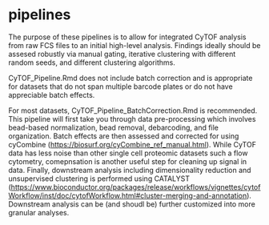 # pipelines

 The purpose of these pipelines is to allow for integrated CyTOF analysis from raw FCS files to an initial high-level analysis. Findings ideally should be assesed robustly via manual gating, iterative clustering with different random seeds, and different clustering algorithms.

 CyTOF_Pipeline.Rmd does not include batch correction and is appropriate for datasets that do not span multiple barcode plates or do not have appreciable batch effects.

 For most datasets, CyTOF_Pipeline_BatchCorrection.Rmd is recommended. This pipeline will first take you through data pre-processing which involves bead-based normalization, bead removal, debarcoding, and file organization. Batch effects are then assessed and corrected for using cyCombine (https://biosurf.org/cyCombine_ref_manual.html). While CyTOF data has less noise than other single cell proteomic datasets such a flow cytometry, comepnsation is another useful step for cleaning up signal in data. Finally, downstream analysis including dimensionality reduction and unsupervised clustering is performed using CATALYST (https://www.bioconductor.org/packages/release/workflows/vignettes/cytofWorkflow/inst/doc/cytofWorkflow.html#cluster-merging-and-annotation). Downstream analysis can be (and shoudl be) further customized into more granular analyses.
